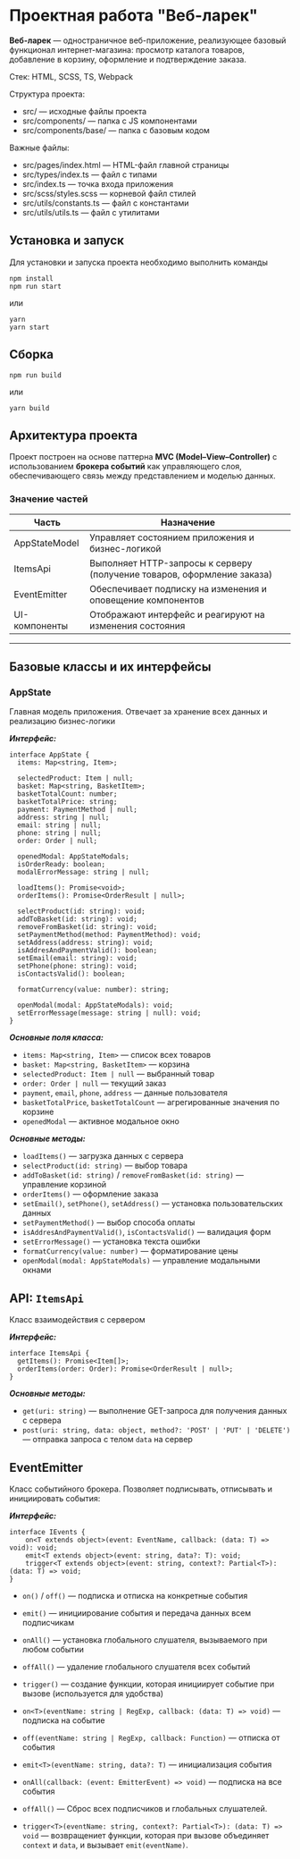 # Проектная работа "Веб-ларек"
**Веб-ларек** — одностраничное веб-приложение, реализующее базовый функционал интернет-магазина: просмотр каталога товаров, добавление в корзину, оформление и подтверждение заказа.

Стек: HTML, SCSS, TS, Webpack

Структура проекта:
- src/ — исходные файлы проекта
- src/components/ — папка с JS компонентами
- src/components/base/ — папка с базовым кодом

Важные файлы:
- src/pages/index.html — HTML-файл главной страницы
- src/types/index.ts — файл с типами
- src/index.ts — точка входа приложения
- src/scss/styles.scss — корневой файл стилей
- src/utils/constants.ts — файл с константами
- src/utils/utils.ts — файл с утилитами

## Установка и запуск
Для установки и запуска проекта необходимо выполнить команды

```
npm install
npm run start
```

или

```
yarn
yarn start
```
## Сборка

```
npm run build
```

или

```
yarn build
```

## Архитектура проекта
Проект построен на основе паттерна **MVC (Model–View–Controller)** с использованием **брокера событий** как управляющего слоя, обеспечивающего связь между представлением и моделью данных.

### Значение частей

| Часть           | Назначение                                                              |
|-----------------|-------------------------------------------------------------------------|
| AppStateModel | Управляет состоянием приложения и бизнес-логикой                        |
| ItemsApi      | Выполняет HTTP-запросы к серверу (получение товаров, оформление заказа) |
| EventEmitter  | Обеспечивает подписку на изменения и оповещение компонентов             |
| UI-компоненты   | Отображают интерфейс и реагируют на изменения состояния                 |

---

## Базовые классы и их интерфейсы

### AppState
Главная модель приложения. Отвечает за хранение всех данных и реализацию бизнес-логики

***Интерфейс:***
```
interface AppState {
  items: Map<string, Item>;

  selectedProduct: Item | null;
  basket: Map<string, BasketItem>;
  basketTotalCount: number;
  basketTotalPrice: string;
  payment: PaymentMethod | null;
  address: string | null;
  email: string | null;
  phone: string | null;
  order: Order | null;

  openedModal: AppStateModals;
  isOrderReady: boolean;
  modalErrorMessage: string | null;

  loadItems(): Promise<void>;
  orderItems(): Promise<OrderResult | null>;

  selectProduct(id: string): void;
  addToBasket(id: string): void;
  removeFromBasket(id: string): void;
  setPaymentMethod(method: PaymentMethod): void;
  setAddress(address: string): void;
  isAddresAndPaymentValid(): boolean;
  setEmail(email: string): void;
  setPhone(phone: string): void;
  isContactsValid(): boolean;

  formatCurrency(value: number): string;

  openModal(modal: AppStateModals): void;
  setErrorMessage(message: string | null): void;
}
```
***Основные поля класса:***
- `items: Map<string, Item>` — список всех товаров
- `basket: Map<string, BasketItem>` — корзина
- `selectedProduct: Item | null` — выбранный товар
- `order: Order | null` — текущий заказ
- `payment`, `email`, `phone`, `address` — данные пользователя
- `basketTotalPrice`, `basketTotalCount` — агрегированные значения по корзине
- `openedModal` — активное модальное окно

***Основные методы:***
- `loadItems()` — загрузка данных с сервера
- `selectProduct(id: string)` — выбор товара
- `addToBasket(id: string)` / `removeFromBasket(id: string)` — управление корзиной
- `orderItems()` — оформление заказа
- `setEmail()`, `setPhone()`, `setAddress()` — установка пользовательских данных
- `setPaymentMethod()` — выбор способа оплаты
- `isAddresAndPaymentValid()`, `isContactsValid()` — валидация форм
- `setErrorMessage()` — установка текста ошибки
- `formatCurrency(value: number)` — форматирование цены
- `openModal(modal: AppStateModals)` — управление модальными окнами


## API: `ItemsApi`
Класс взаимодействия с сервером

***Интерфейс:***
```
interface ItemsApi {
  getItems(): Promise<Item[]>;
  orderItems(order: Order): Promise<OrderResult | null>;
}
```

***Основные методы:***
- `get(uri: string)` — выполнение GET-запроса для получения данных с сервера
- `post(uri: string, data: object, method?: 'POST' | 'PUT' | 'DELETE')` — отправка запроса с телом `data` на сервер

## EventEmitter
Класс событийного брокера. Позволяет подписывать, отписывать и инициировать события:

***Интерфейс:***
```
interface IEvents {
    on<T extends object>(event: EventName, callback: (data: T) => void): void;
    emit<T extends object>(event: string, data?: T): void;
    trigger<T extends object>(event: string, context?: Partial<T>): (data: T) => void;
}
```

- `on()` / `off()` — подписка и отписка на конкретные события
- `emit()` — инициирование события и передача данных всем подписчикам
- `onAll()` — установка глобального слушателя, вызываемого при любом событии
- `offAll()` — удаление глобального слушателя всех событий
- `trigger()` — создание функции, которая инициирует событие при вызове (используется для удобства)

- `on<T>(eventName: string | RegExp, callback: (data: T) => void)` — подписка на событие
- `off(eventName: string | RegExp, callback: Function)` — отписка от события
- `emit<T>(eventName: string, data?: T)` — инициализация события
- `onAll(callback: (event: EmitterEvent) => void)` — подписка на все события
- `offAll()` — Сброс всех подписчиков и глобальных слушателей.
- `trigger<T>(eventName: string, context?: Partial<T>): (data: T) => void` — возвращениет функции, которая при вызове объединяет `context` и `data`, и вызывает `emit(eventName)`.









